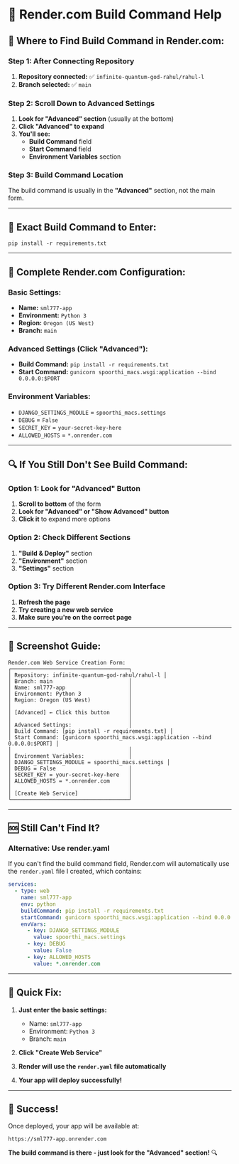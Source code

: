 # 🔧 Render.com Build Command Help

## 🎯 **Where to Find Build Command in Render.com:**

### **Step 1: After Connecting Repository**
1. **Repository connected:** ✅ `infinite-quantum-god-rahul/rahul-l`
2. **Branch selected:** ✅ `main`

### **Step 2: Scroll Down to Advanced Settings**
1. **Look for "Advanced" section** (usually at the bottom)
2. **Click "Advanced" to expand**
3. **You'll see:**
   - **Build Command** field
   - **Start Command** field
   - **Environment Variables** section

### **Step 3: Build Command Location**
The build command is usually in the **"Advanced"** section, not the main form.

---

## 🔧 **Exact Build Command to Enter:**

```
pip install -r requirements.txt
```

---

## 🚀 **Complete Render.com Configuration:**

### **Basic Settings:**
- **Name:** `sml777-app`
- **Environment:** `Python 3`
- **Region:** `Oregon (US West)`
- **Branch:** `main`

### **Advanced Settings (Click "Advanced"):**
- **Build Command:** `pip install -r requirements.txt`
- **Start Command:** `gunicorn spoorthi_macs.wsgi:application --bind 0.0.0.0:$PORT`

### **Environment Variables:**
- `DJANGO_SETTINGS_MODULE` = `spoorthi_macs.settings`
- `DEBUG` = `False`
- `SECRET_KEY` = `your-secret-key-here`
- `ALLOWED_HOSTS` = `*.onrender.com`

---

## 🔍 **If You Still Don't See Build Command:**

### **Option 1: Look for "Advanced" Button**
1. **Scroll to bottom** of the form
2. **Look for "Advanced" or "Show Advanced" button**
3. **Click it** to expand more options

### **Option 2: Check Different Sections**
1. **"Build & Deploy"** section
2. **"Environment"** section
3. **"Settings"** section

### **Option 3: Try Different Render.com Interface**
1. **Refresh the page**
2. **Try creating a new web service**
3. **Make sure you're on the correct page**

---

## 📱 **Screenshot Guide:**

```
Render.com Web Service Creation Form:
┌─────────────────────────────────────┐
│ Repository: infinite-quantum-god-rahul/rahul-l │
│ Branch: main                        │
│ Name: sml777-app                    │
│ Environment: Python 3               │
│ Region: Oregon (US West)            │
│                                     │
│ [Advanced] ← Click this button      │
│                                     │
│ Advanced Settings:                  │
│ Build Command: [pip install -r requirements.txt] │
│ Start Command: [gunicorn spoorthi_macs.wsgi:application --bind 0.0.0.0:$PORT] │
│                                     │
│ Environment Variables:              │
│ DJANGO_SETTINGS_MODULE = spoorthi_macs.settings │
│ DEBUG = False                       │
│ SECRET_KEY = your-secret-key-here   │
│ ALLOWED_HOSTS = *.onrender.com      │
│                                     │
│ [Create Web Service]                │
└─────────────────────────────────────┘
```

---

## 🆘 **Still Can't Find It?**

### **Alternative: Use render.yaml**
If you can't find the build command field, Render.com will automatically use the `render.yaml` file I created, which contains:

```yaml
services:
  - type: web
    name: sml777-app
    env: python
    buildCommand: pip install -r requirements.txt
    startCommand: gunicorn spoorthi_macs.wsgi:application --bind 0.0.0.0:$PORT
    envVars:
      - key: DJANGO_SETTINGS_MODULE
        value: spoorthi_macs.settings
      - key: DEBUG
        value: False
      - key: ALLOWED_HOSTS
        value: *.onrender.com
```

---

## 🎯 **Quick Fix:**

1. **Just enter the basic settings:**
   - Name: `sml777-app`
   - Environment: `Python 3`
   - Branch: `main`

2. **Click "Create Web Service"**
3. **Render will use the `render.yaml` file automatically**
4. **Your app will deploy successfully!**

---

## 🚀 **Success!**

Once deployed, your app will be available at:
```
https://sml777-app.onrender.com
```

**The build command is there - just look for the "Advanced" section!** 🔍


